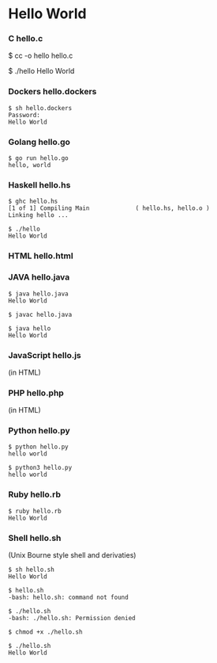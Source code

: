 # Hello World

### C hello.c

$ cc -o hello hello.c

$ ./hello
Hello World


### Dockers hello.dockers
```
$ sh hello.dockers 
Password:
Hello World
```

### Golang hello.go
```
$ go run hello.go
hello, world
```

### Haskell hello.hs
```
$ ghc hello.hs
[1 of 1] Compiling Main             ( hello.hs, hello.o )
Linking hello ...

$ ./hello
Hello World
```

### HTML hello.html


### JAVA hello.java
```
$ java hello.java
Hello World

$ javac hello.java

$ java hello
Hello World
```

### JavaScript hello.js
(in HTML)


### PHP hello.php
(in HTML)


### Python hello.py
```
$ python hello.py
hello world

$ python3 hello.py
hello world
```

### Ruby hello.rb
```
$ ruby hello.rb
Hello World
```

### Shell hello.sh
(Unix Bourne style shell and derivaties)
```
$ sh hello.sh
Hello World

$ hello.sh
-bash: hello.sh: command not found

$ ./hello.sh
-bash: ./hello.sh: Permission denied

$ chmod +x ./hello.sh

$ ./hello.sh
Hello World
```
